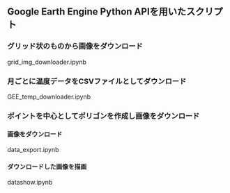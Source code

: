 ## Google Earth Engine Python APIを用いたスクリプト

### グリッド状のものから画像をダウンロード
grid_img_downloader.ipynb

### 月ごとに温度データをCSVファイルとしてダウンロード
GEE_temp_downloader.ipynb

### ポイントを中心としてポリゴンを作成し画像をダウンロード

#### 画像をダウンロード
data_export.ipynb

#### ダウンロードした画像を描画
datashow.ipynb
